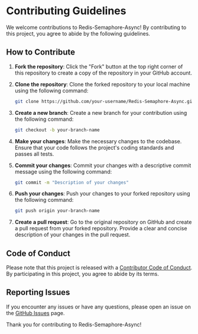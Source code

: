 # Contributing Guidelines

We welcome contributions to Redis-Semaphore-Async! By contributing to this project, you agree to abide by the following guidelines.

## How to Contribute

1. **Fork the repository**: Click the "Fork" button at the top right corner of this repository to create a copy of the repository in your GitHub account.

2. **Clone the repository**: Clone the forked repository to your local machine using the following command:
   ```sh
   git clone https://github.com/your-username/Redis-Semaphore-Async.git
   ```

3. **Create a new branch**: Create a new branch for your contribution using the following command:
   ```sh
   git checkout -b your-branch-name
   ```

4. **Make your changes**: Make the necessary changes to the codebase. Ensure that your code follows the project's coding standards and passes all tests.

5. **Commit your changes**: Commit your changes with a descriptive commit message using the following command:
   ```sh
   git commit -m "Description of your changes"
   ```

6. **Push your changes**: Push your changes to your forked repository using the following command:
   ```sh
   git push origin your-branch-name
   ```

7. **Create a pull request**: Go to the original repository on GitHub and create a pull request from your forked repository. Provide a clear and concise description of your changes in the pull request.

## Code of Conduct

Please note that this project is released with a [Contributor Code of Conduct](CODE_OF_CONDUCT.md). By participating in this project, you agree to abide by its terms.

## Reporting Issues

If you encounter any issues or have any questions, please open an issue on the [GitHub Issues](https://github.com/kamalkraj/Redis-Semaphore-Async/issues) page.

Thank you for contributing to Redis-Semaphore-Async!
